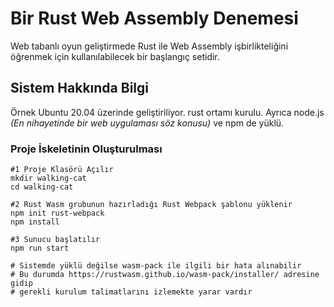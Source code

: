 # Bir Rust Web Assembly Denemesi

Web tabanlı oyun geliştirmede Rust ile Web Assembly işbirlikteliğini öğrenmek için kullanılabilecek bir başlangıç setidir.

## Sistem Hakkında Bilgi

Örnek Ubuntu 20.04 üzerinde geliştiriliyor. rust ortamı kurulu. Ayrıca node.js *(En nihayetinde bir web uygulaması söz konusu)* ve npm de yüklü.

### Proje İskeletinin Oluşturulması

```shell
#1 Proje Klasörü Açılır
mkdir walking-cat
cd walking-cat

#2 Rust Wasm grubunun hazırladığı Rust Webpack şablonu yüklenir
npm init rust-webpack
npm install

#3 Sunucu başlatılır
npm run start

# Sistemde yüklü değilse wasm-pack ile ilgili bir hata alınabilir
# Bu durumda https://rustwasm.github.io/wasm-pack/installer/ adresine gidip
# gerekli kurulum talimatlarını izlemekte yarar vardır
```

